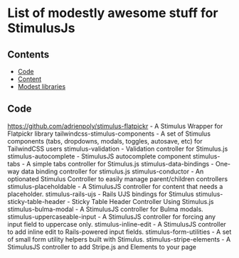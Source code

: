 # List of modestly awesome stuff for StimulusJs

## Contents

  - [Code](#code)
  - [Content](#content)
  - [Modest libraries](#modest)

## Code
https://github.com/adrienpoly/stimulus-flatpickr - A Stimulus Wrapper for Flatpickr library
tailwindcss-stimulus-components - A set of Stimulus components (tabs, dropdowns, modals, toggles, autosave, etc) for TailwindCSS users
stimulus-validation - Validation controller for Stimulus.js
stimulus-autocomplete - StimulusJS autocomplete component
stimulus-tabs - A simple tabs controller for Stimulus.js
stimulus-data-bindings - One-way data binding controller for stimulus.js
stimulus-conductor - An optionated Stimulus Controller to easily manage parent/children controllers
stimulus-placeholdable - A StimulusJS controller for content that needs a placeholder.
stimulus-rails-ujs - Rails UJS bindings for Stimulus
stimulus-sticky-table-header - Sticky Table Header Controller Using Stimulus.js
stimulus-bulma-modal - A StimulusJS controller for Bulma modals.
stimulus-uppercaseable-input - A StimulusJS controller for forcing any input field to uppercase only.
stimulus-inline-edit - A StimulusJS controller to add inline edit to Rails-powered input fields.
stimulus-form-utilities - A set of small form utility helpers built with Stimulus.
stimulus-stripe-elements - A StimulusJS controller to add Stripe.js and Elements to your page
